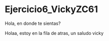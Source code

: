 # Ejercicio6_VickyZC61

Hola, en donde te sientas?

Holaa, estoy en la fila de atras, un saludo vicky
